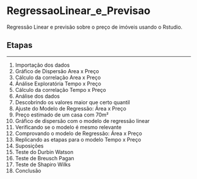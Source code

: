 # RegressaoLinear_e_Previsao
Regressão Linear e previsão sobre o preço de imóveis usando o Rstudio.

## Etapas
___________________________________________________________________________________________
 1. Importação dos dados
 2. Gráfico de Dispersão Area x Preço
 3. Cálculo da correlação Area x Preço
 4. Ánálise Exploratória Tempo x Preço
 5. Cálculo da correlação Tempo x Preço
 6. Análise dos dados
 7. Descobrindo os valores maior que certo quantil
 8. Ajuste do Modelo de Regressão: Área x Preço
 9. Preço estimado de um casa com 70m²
 10. Gráfico de dispersão com o modelo de regressão linear
 11. Verificando se o modelo é mesmo relevante
 12. Comprovando o modelo de Regressão: Área x Preço
 13. Replicando as etapas para o modelo Tempo x Preço 
 14. Suposições
 15. Teste do Durbin Watson
 16. Teste de Breusch Pagan
 17. Teste de Shapiro Wilks
 18. Conclusão

